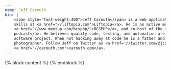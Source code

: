 ```yaml
---
name: Jeff Carouth
bio: |
    <span style="font-weight:400">Jeff Carouth</span> is a web application developer honing his programming and skiing 
    skills at <a href="//liftopia.com">Liftopia</a>. He is an active member of the PHP community, speaker, co-organizer of 
    <a href="//www.meetup.com/bcsphp/">BCSPHP</a>, and co-host of the <a href="//looselycoupled.info">Loosely Coupled 
    podcast</a>. He believes quality code, testing, and automation are necessary ingredients in a recipe for a successful 
    software project. When not hacking away at code he is a father and husband, beer and Scotch enthusiast, and an amateur 
    photographer. Follow Jeff on Twitter as <a href='//twitter.com/@jcarouth'>jcarouth</a> or read his blog at 
    <a href="//carouth.com">carouth.com</a>.
---
```

{% block content %}
{% endblock %}